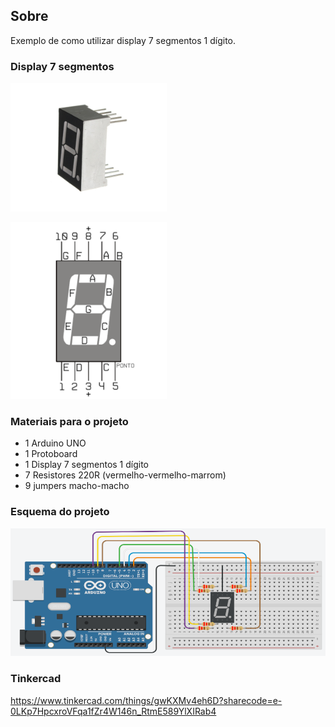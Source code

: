 ## Sobre
Exemplo de como utilizar display 7 segmentos 1 dígito.

### Display 7 segmentos
![](display7seg1digitos.png)

![](display7seg1digitos-pinagem.png)

### Materiais para o projeto
* 1 Arduino UNO
* 1 Protoboard
* 1 Display 7 segmentos 1 dígito
* 7 Resistores 220R (vermelho-vermelho-marrom)
* 9 jumpers macho-macho

### Esquema do projeto
![](esquema.png)

### Tinkercad
https://www.tinkercad.com/things/gwKXMv4eh6D?sharecode=e-0LKp7HpcxroVFqa1fZr4W146n_RtmE589YlXIRab4
